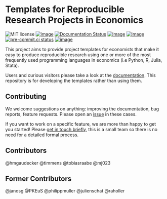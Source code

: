 # Templates for Reproducible Research Projects in Economics

![MIT license](https://img.shields.io/github/license/OpenSourceEconomics/econ-project-templates)
[![image](https://zenodo.org/badge/14557543.svg)](https://zenodo.org/badge/latestdoi/14557543)
[![Documentation Status](https://readthedocs.org/projects/econ-project-templates/badge/?version=stable)](https://econ-project-templates.readthedocs.io/en/stable/)
[![image](https://github.com/OpenSourceEconomics/econ-project-templates/actions/workflows/main.yml/badge.svg)](https://github.com/OpenSourceEconomics/econ-project-templates/actions/workflows/main.yml)
[![image](https://codecov.io/gh/OpenSourceEconomics/econ-project-templates/branch/main/graph/badge.svg)](https://codecov.io/gh/OpenSourceEconomics/econ-project-templates)
[![pre-commit.ci status](https://results.pre-commit.ci/badge/github/OpenSourceEconomics/econ-project-templates/main.svg)](https://results.pre-commit.ci/latest/github/OpenSourceEconomics/econ-project-templates/main)
[![image](https://img.shields.io/badge/code%20style-black-000000.svg)](https://github.com/psf/black)

This project aims to provide project templates for economists that make it easy to
produce reproducible research using one or more of the most frequently used programming
languages in economics (i.e Python, R, Julia, Stata).

Users and curious visitors please take a look at the
[documentation](https://econ-project-templates.readthedocs.io/en/stable/). This
repository is for developing the templates rather than using them.

## Contributing

We welcome suggestions on anything: improving the documentation, bug reports, feature
requests. Please open an
[issue](https://github.com/OpenSourceEconomics/econ-project-templates/issues) in these
cases.

If you want to work on a specific feature, we are more than happy to get you started!
Please [get in touch briefly](https://www.wiwi.uni-bonn.de/gaudecker/personal_cv.html),
this is a small team so there is no need for a detailed formal process.

## Contributors

@hmgaudecker @timmens @tobiasraabe @mj023

## Former Contributors

@janosg @PKEuS @philippmuller @julienschat @raholler

